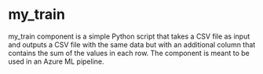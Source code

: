 # my_train
my_train component is a simple Python script that takes a CSV file as input and outputs a CSV file with the same data but with an additional column that contains the sum of the values in each row. The component is meant to be used in an Azure ML pipeline.